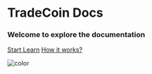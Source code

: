 # TradeCoin Docs

### Welcome to explore the documentation

[Start Learn](./homepages/home.md)
[How it works?](./howitworks/how-it-works.md)

![color](#D3D8E0)
